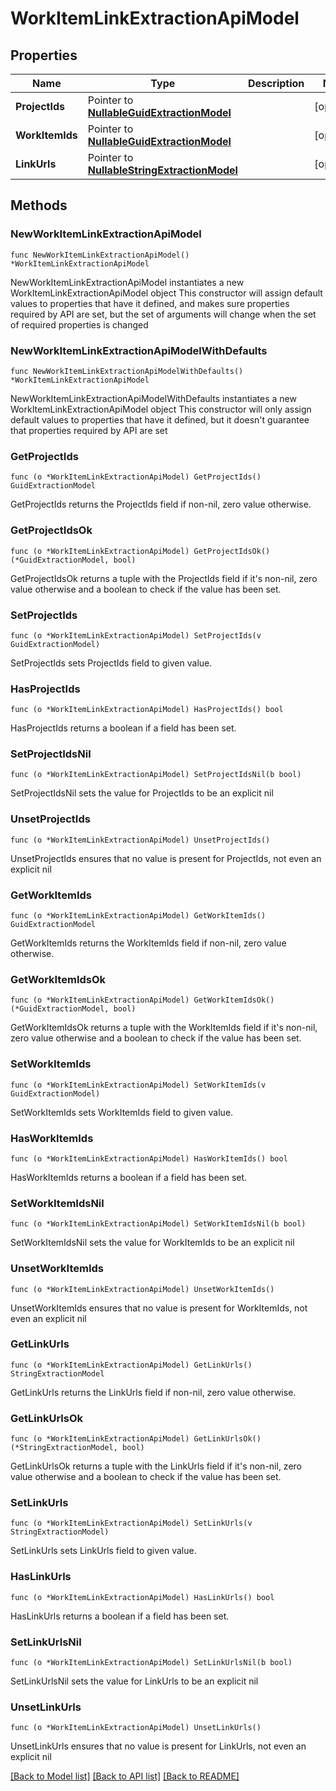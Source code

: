 # WorkItemLinkExtractionApiModel

## Properties

Name | Type | Description | Notes
------------ | ------------- | ------------- | -------------
**ProjectIds** | Pointer to [**NullableGuidExtractionModel**](GuidExtractionModel.md) |  | [optional] 
**WorkItemIds** | Pointer to [**NullableGuidExtractionModel**](GuidExtractionModel.md) |  | [optional] 
**LinkUrls** | Pointer to [**NullableStringExtractionModel**](StringExtractionModel.md) |  | [optional] 

## Methods

### NewWorkItemLinkExtractionApiModel

`func NewWorkItemLinkExtractionApiModel() *WorkItemLinkExtractionApiModel`

NewWorkItemLinkExtractionApiModel instantiates a new WorkItemLinkExtractionApiModel object
This constructor will assign default values to properties that have it defined,
and makes sure properties required by API are set, but the set of arguments
will change when the set of required properties is changed

### NewWorkItemLinkExtractionApiModelWithDefaults

`func NewWorkItemLinkExtractionApiModelWithDefaults() *WorkItemLinkExtractionApiModel`

NewWorkItemLinkExtractionApiModelWithDefaults instantiates a new WorkItemLinkExtractionApiModel object
This constructor will only assign default values to properties that have it defined,
but it doesn't guarantee that properties required by API are set

### GetProjectIds

`func (o *WorkItemLinkExtractionApiModel) GetProjectIds() GuidExtractionModel`

GetProjectIds returns the ProjectIds field if non-nil, zero value otherwise.

### GetProjectIdsOk

`func (o *WorkItemLinkExtractionApiModel) GetProjectIdsOk() (*GuidExtractionModel, bool)`

GetProjectIdsOk returns a tuple with the ProjectIds field if it's non-nil, zero value otherwise
and a boolean to check if the value has been set.

### SetProjectIds

`func (o *WorkItemLinkExtractionApiModel) SetProjectIds(v GuidExtractionModel)`

SetProjectIds sets ProjectIds field to given value.

### HasProjectIds

`func (o *WorkItemLinkExtractionApiModel) HasProjectIds() bool`

HasProjectIds returns a boolean if a field has been set.

### SetProjectIdsNil

`func (o *WorkItemLinkExtractionApiModel) SetProjectIdsNil(b bool)`

 SetProjectIdsNil sets the value for ProjectIds to be an explicit nil

### UnsetProjectIds
`func (o *WorkItemLinkExtractionApiModel) UnsetProjectIds()`

UnsetProjectIds ensures that no value is present for ProjectIds, not even an explicit nil
### GetWorkItemIds

`func (o *WorkItemLinkExtractionApiModel) GetWorkItemIds() GuidExtractionModel`

GetWorkItemIds returns the WorkItemIds field if non-nil, zero value otherwise.

### GetWorkItemIdsOk

`func (o *WorkItemLinkExtractionApiModel) GetWorkItemIdsOk() (*GuidExtractionModel, bool)`

GetWorkItemIdsOk returns a tuple with the WorkItemIds field if it's non-nil, zero value otherwise
and a boolean to check if the value has been set.

### SetWorkItemIds

`func (o *WorkItemLinkExtractionApiModel) SetWorkItemIds(v GuidExtractionModel)`

SetWorkItemIds sets WorkItemIds field to given value.

### HasWorkItemIds

`func (o *WorkItemLinkExtractionApiModel) HasWorkItemIds() bool`

HasWorkItemIds returns a boolean if a field has been set.

### SetWorkItemIdsNil

`func (o *WorkItemLinkExtractionApiModel) SetWorkItemIdsNil(b bool)`

 SetWorkItemIdsNil sets the value for WorkItemIds to be an explicit nil

### UnsetWorkItemIds
`func (o *WorkItemLinkExtractionApiModel) UnsetWorkItemIds()`

UnsetWorkItemIds ensures that no value is present for WorkItemIds, not even an explicit nil
### GetLinkUrls

`func (o *WorkItemLinkExtractionApiModel) GetLinkUrls() StringExtractionModel`

GetLinkUrls returns the LinkUrls field if non-nil, zero value otherwise.

### GetLinkUrlsOk

`func (o *WorkItemLinkExtractionApiModel) GetLinkUrlsOk() (*StringExtractionModel, bool)`

GetLinkUrlsOk returns a tuple with the LinkUrls field if it's non-nil, zero value otherwise
and a boolean to check if the value has been set.

### SetLinkUrls

`func (o *WorkItemLinkExtractionApiModel) SetLinkUrls(v StringExtractionModel)`

SetLinkUrls sets LinkUrls field to given value.

### HasLinkUrls

`func (o *WorkItemLinkExtractionApiModel) HasLinkUrls() bool`

HasLinkUrls returns a boolean if a field has been set.

### SetLinkUrlsNil

`func (o *WorkItemLinkExtractionApiModel) SetLinkUrlsNil(b bool)`

 SetLinkUrlsNil sets the value for LinkUrls to be an explicit nil

### UnsetLinkUrls
`func (o *WorkItemLinkExtractionApiModel) UnsetLinkUrls()`

UnsetLinkUrls ensures that no value is present for LinkUrls, not even an explicit nil

[[Back to Model list]](../README.md#documentation-for-models) [[Back to API list]](../README.md#documentation-for-api-endpoints) [[Back to README]](../README.md)


